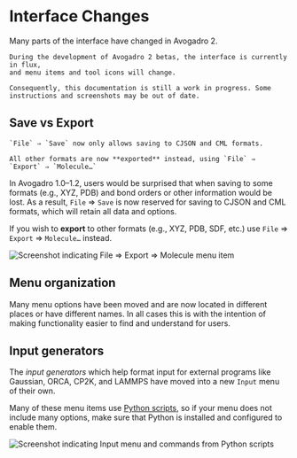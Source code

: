 # Interface Changes

Many parts of the interface have changed in Avogadro 2.

```{warning}
During the development of Avogadro 2 betas, the interface is currently in flux,
and menu items and tool icons will change.

Consequently, this documentation is still a work in progress. Some instructions and screenshots may be out of date.
```

## Save vs Export

```{warning}
`File` ⇒ `Save` now only allows saving to CJSON and CML formats.

All other formats are now **exported** instead, using `File` ⇒ `Export` ⇒ `Molecule…`
```

In Avogadro 1.0–1.2, users would be surprised that when saving to some formats (e.g., XYZ, PDB) and bond orders or other information would be lost. As a result, `File` ⇒ `Save` is now reserved for saving to CJSON and CML formats, which will retain all data and options.

If you wish to **export** to other formats (e.g., XYZ, PDB, SDF, etc.) use
`File` ⇒ `Export` ⇒ `Molecule…` instead.

![Screenshot indicating File ⇒ Export ⇒ Molecule menu item](../../_static/FileExportMolecule.png)

## Menu organization

Many menu options have been moved and are now located in different places or have different names. In all cases this is with the intention of making functionality easier to find and understand for users.

## Input generators

The *input generators* which help format input for external programs like Gaussian, ORCA, CP2K, and LAMMPS have moved into a new `Input` menu of their own.

Many of these menu items use [Python scripts](input-generators), so if your menu does not include many options, make sure that Python is installed and configured to enable them.

![Screenshot indicating Input menu and commands from Python scripts](../../_static/InputMenu.png)

